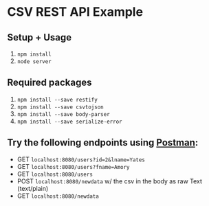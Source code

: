 # CSV REST API Example

## Setup + Usage

1. `npm install`
2. `node server`

## Required packages

1. `npm install --save restify`
2. `npm install --save csvtojson`
3. `npm install --save body-parser`
4. `npm install --save serialize-error`

## Try the following endpoints using [Postman](https://www.getpostman.com/):

- GET `localhost:8080/users?id=2&lname=Yates`
- GET `localhost:8080/users?fname=Amory`
- GET `localhost:8080/users`
- POST `localhost:8080/newdata` w/ the csv in the body as raw Text (text/plain)
- GET `localhost:8080/newdata`